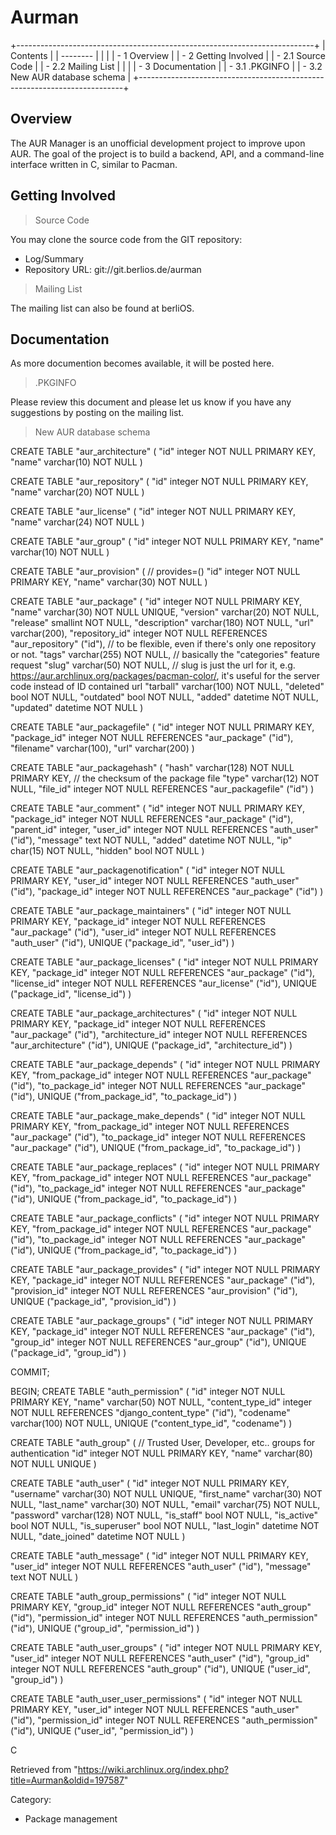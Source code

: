 Aurman
======

+--------------------------------------------------------------------------+
| Contents                                                                 |
| --------                                                                 |
|                                                                          |
| -   1 Overview                                                           |
| -   2 Getting Involved                                                   |
|     -   2.1 Source Code                                                  |
|     -   2.2 Mailing List                                                 |
|                                                                          |
| -   3 Documentation                                                      |
|     -   3.1 .PKGINFO                                                     |
|     -   3.2 New AUR database schema                                      |
+--------------------------------------------------------------------------+

Overview
--------

The AUR Manager is an unofficial development project to improve upon
AUR. The goal of the project is to build a backend, API, and a
command-line interface written in C, similar to Pacman.

  

Getting Involved
----------------

> Source Code

You may clone the source code from the GIT repository:

-   Log/Summary
-   Repository URL: git://git.berlios.de/aurman

> Mailing List

The mailing list can also be found at berliOS.

  

Documentation
-------------

As more documention becomes available, it will be posted here.

> .PKGINFO

Please review this document and please let us know if you have any
suggestions by posting on the mailing list.

> New AUR database schema

CREATE TABLE "aur_architecture" ( "id" integer NOT NULL PRIMARY KEY,
"name" varchar(10) NOT NULL )

CREATE TABLE "aur_repository" ( "id" integer NOT NULL PRIMARY KEY,
"name" varchar(20) NOT NULL )

CREATE TABLE "aur_license" ( "id" integer NOT NULL PRIMARY KEY, "name"
varchar(24) NOT NULL )

CREATE TABLE "aur_group" ( "id" integer NOT NULL PRIMARY KEY, "name"
varchar(10) NOT NULL )

CREATE TABLE "aur_provision" ( // provides=() "id" integer NOT NULL
PRIMARY KEY, "name" varchar(30) NOT NULL )

CREATE TABLE "aur_package" ( "id" integer NOT NULL PRIMARY KEY, "name"
varchar(30) NOT NULL UNIQUE, "version" varchar(20) NOT NULL, "release"
smallint NOT NULL, "description" varchar(180) NOT NULL, "url"
varchar(200), "repository_id" integer NOT NULL REFERENCES
"aur_repository" ("id"), // to be flexible, even if there's only one
repository or not. "tags" varchar(255) NOT NULL, // basically the
"categories" feature request "slug" varchar(50) NOT NULL, // slug is
just the url for it, e.g.
https://aur.archlinux.org/packages/pacman-color/, it's useful for the
server code instead of ID contained url "tarball" varchar(100) NOT NULL,
"deleted" bool NOT NULL, "outdated" bool NOT NULL, "added" datetime NOT
NULL, "updated" datetime NOT NULL )

CREATE TABLE "aur_packagefile" ( "id" integer NOT NULL PRIMARY KEY,
"package_id" integer NOT NULL REFERENCES "aur_package" ("id"),
"filename" varchar(100), "url" varchar(200) )

CREATE TABLE "aur_packagehash" ( "hash" varchar(128) NOT NULL PRIMARY
KEY, // the checksum of the package file "type" varchar(12) NOT NULL,
"file_id" integer NOT NULL REFERENCES "aur_packagefile" ("id") )

CREATE TABLE "aur_comment" ( "id" integer NOT NULL PRIMARY KEY,
"package_id" integer NOT NULL REFERENCES "aur_package" ("id"),
"parent_id" integer, "user_id" integer NOT NULL REFERENCES "auth_user"
("id"), "message" text NOT NULL, "added" datetime NOT NULL, "ip"
char(15) NOT NULL, "hidden" bool NOT NULL )

CREATE TABLE "aur_packagenotification" ( "id" integer NOT NULL PRIMARY
KEY, "user_id" integer NOT NULL REFERENCES "auth_user" ("id"),
"package_id" integer NOT NULL REFERENCES "aur_package" ("id") )

CREATE TABLE "aur_package_maintainers" ( "id" integer NOT NULL PRIMARY
KEY, "package_id" integer NOT NULL REFERENCES "aur_package" ("id"),
"user_id" integer NOT NULL REFERENCES "auth_user" ("id"), UNIQUE
("package_id", "user_id") )

CREATE TABLE "aur_package_licenses" ( "id" integer NOT NULL PRIMARY KEY,
"package_id" integer NOT NULL REFERENCES "aur_package" ("id"),
"license_id" integer NOT NULL REFERENCES "aur_license" ("id"), UNIQUE
("package_id", "license_id") )

CREATE TABLE "aur_package_architectures" ( "id" integer NOT NULL PRIMARY
KEY, "package_id" integer NOT NULL REFERENCES "aur_package" ("id"),
"architecture_id" integer NOT NULL REFERENCES "aur_architecture" ("id"),
UNIQUE ("package_id", "architecture_id") )

CREATE TABLE "aur_package_depends" ( "id" integer NOT NULL PRIMARY KEY,
"from_package_id" integer NOT NULL REFERENCES "aur_package" ("id"),
"to_package_id" integer NOT NULL REFERENCES "aur_package" ("id"), UNIQUE
("from_package_id", "to_package_id") )

CREATE TABLE "aur_package_make_depends" ( "id" integer NOT NULL PRIMARY
KEY, "from_package_id" integer NOT NULL REFERENCES "aur_package" ("id"),
"to_package_id" integer NOT NULL REFERENCES "aur_package" ("id"), UNIQUE
("from_package_id", "to_package_id") )

CREATE TABLE "aur_package_replaces" ( "id" integer NOT NULL PRIMARY KEY,
"from_package_id" integer NOT NULL REFERENCES "aur_package" ("id"),
"to_package_id" integer NOT NULL REFERENCES "aur_package" ("id"), UNIQUE
("from_package_id", "to_package_id") )

CREATE TABLE "aur_package_conflicts" ( "id" integer NOT NULL PRIMARY
KEY, "from_package_id" integer NOT NULL REFERENCES "aur_package" ("id"),
"to_package_id" integer NOT NULL REFERENCES "aur_package" ("id"), UNIQUE
("from_package_id", "to_package_id") )

CREATE TABLE "aur_package_provides" ( "id" integer NOT NULL PRIMARY KEY,
"package_id" integer NOT NULL REFERENCES "aur_package" ("id"),
"provision_id" integer NOT NULL REFERENCES "aur_provision" ("id"),
UNIQUE ("package_id", "provision_id") )

CREATE TABLE "aur_package_groups" ( "id" integer NOT NULL PRIMARY KEY,
"package_id" integer NOT NULL REFERENCES "aur_package" ("id"),
"group_id" integer NOT NULL REFERENCES "aur_group" ("id"), UNIQUE
("package_id", "group_id") )

COMMIT;

BEGIN; CREATE TABLE "auth_permission" ( "id" integer NOT NULL PRIMARY
KEY, "name" varchar(50) NOT NULL, "content_type_id" integer NOT NULL
REFERENCES "django_content_type" ("id"), "codename" varchar(100) NOT
NULL, UNIQUE ("content_type_id", "codename") )

CREATE TABLE "auth_group" ( // Trusted User, Developer, etc.. groups for
authentication "id" integer NOT NULL PRIMARY KEY, "name" varchar(80) NOT
NULL UNIQUE )

CREATE TABLE "auth_user" ( "id" integer NOT NULL PRIMARY KEY, "username"
varchar(30) NOT NULL UNIQUE, "first_name" varchar(30) NOT NULL,
"last_name" varchar(30) NOT NULL, "email" varchar(75) NOT NULL,
"password" varchar(128) NOT NULL, "is_staff" bool NOT NULL, "is_active"
bool NOT NULL, "is_superuser" bool NOT NULL, "last_login" datetime NOT
NULL, "date_joined" datetime NOT NULL )

CREATE TABLE "auth_message" ( "id" integer NOT NULL PRIMARY KEY,
"user_id" integer NOT NULL REFERENCES "auth_user" ("id"), "message" text
NOT NULL )

CREATE TABLE "auth_group_permissions" ( "id" integer NOT NULL PRIMARY
KEY, "group_id" integer NOT NULL REFERENCES "auth_group" ("id"),
"permission_id" integer NOT NULL REFERENCES "auth_permission" ("id"),
UNIQUE ("group_id", "permission_id") )

CREATE TABLE "auth_user_groups" ( "id" integer NOT NULL PRIMARY KEY,
"user_id" integer NOT NULL REFERENCES "auth_user" ("id"), "group_id"
integer NOT NULL REFERENCES "auth_group" ("id"), UNIQUE ("user_id",
"group_id") )

CREATE TABLE "auth_user_user_permissions" ( "id" integer NOT NULL
PRIMARY KEY, "user_id" integer NOT NULL REFERENCES "auth_user" ("id"),
"permission_id" integer NOT NULL REFERENCES "auth_permission" ("id"),
UNIQUE ("user_id", "permission_id") )

C

Retrieved from
"https://wiki.archlinux.org/index.php?title=Aurman&oldid=197587"

Category:

-   Package management
